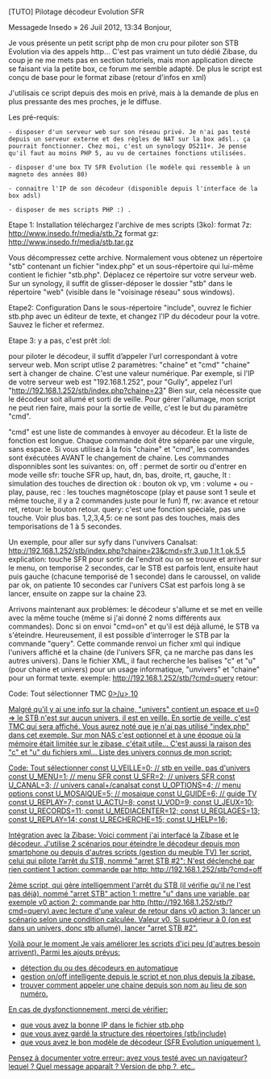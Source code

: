 
[TUTO] Pilotage décodeur Evolution SFR

Messagede Insedo » 26 Juil 2012, 13:34
Bonjour,

Je vous présente un petit script php de mon cru pour piloter son STB Evolution via des appels http...
C'est pas vraiment un tuto dédié Zibase, du coup je ne me mets pas en section tutoriels, mais mon application directe se faisant via la petite box, ce forum me semble adapté. De plus le script est conçu de base pour le format zibase (retour d'infos en xml)

J'utilisais ce script depuis des mois en privé, mais à la demande de plus en plus pressante des mes proches, je le diffuse.

Les pré-requis:

    - disposer d'un serveur web sur son réseau privé. Je n'ai pas testé depuis un serveur externe et des règles de NAT sur la box adsl.. ça pourrait fonctionner. Chez moi, c'est un synology DS211+. Je pense qu'il faut au moins PHP 5, au vu de certaines fonctions utilisées.

    - disposer d'une box TV SFR Evolution (le modèle qui ressemble à un magneto des années 80)

    - connaitre l'IP de son décodeur (disponible depuis l'interface de la box adsl)

    - disposer de mes scripts PHP :) .


Etape 1: Installation
téléchargez l'archive de mes scripts (3ko):
format 7z: http://www.insedo.fr/media/stb.7z
format gz: http://www.insedo.fr/media/stb.tar.gz

Vous décompressez cette archive. Normalement vous obtenez un répertoire "stb" contenant un fichier "index.php" et un sous-répertoire qui lui-même contient le fichier "stb.php".
Déplacez ce répertoire sur votre serveur web. Sur un synology, il suffit de glisser-déposer le dossier "stb" dans le répertoire "web" (visible dans le "voisinage réseau" sous windows).

Etape2: Configuration
Dans le sous-répertoire "include", ouvrez le fichier stb.php avec un éditeur de texte, et changez l'IP du décodeur pour la votre. Sauvez le ficher et refermez.

Etape 3: y a pas, c'est prêt :lol:


pour piloter le décodeur, il suffit d’appeler l'url correspondant à votre serveur web.
Mon script utlise 2 paramètres: "chaine" et "cmd"
"chaine" sert à changer de chaine. C'est une valeur numérique.
Par exemple, si l'IP de votre serveur web est "192.168.1.252", pour "Gully", appelez l'url "http://192.168.1.252/stb/index.php?chaine=23"
Bien sur, cela nécessite que le décodeur soit allumé et sorti de veille.
Pour gérer l'allumage, mon script ne peut rien faire, mais pour la sortie de veille, c'est le but du paramètre "cmd".

"cmd" est une liste de commandes à envoyer au décodeur. Et la liste de fonction est longue. Chaque commande doit être séparée par une virgule, sans espace.
Si vous utilisez à la fois "chaine" et "cmd", les commandes sont éxécutées AVANT le changement de chaine.
Les commandes disponnibles sont les suivantes:
on, off : permet de sortir ou d'entrer en mode veille
sfr: touche SFR
up, haut, dn, bas, droite, rt, gauche, lt : simulation des touches de direction
ok : bouton ok
vp, vm : volume + ou -
play, pause, rec : les touches magnétoscope (play et pause sont 1 seule et même touche, il y a 2 commandes juste pour le fun)
ff, rw: avance et retour
ret, retour: le bouton retour.
query: c'est une fonction spéciale, pas une touche. Voir plus bas.
1,2,3,4,5: ce ne sont pas des touches, mais des temporisations de 1 à 5 secondes.

Un exemple, pour aller sur syfy dans l'unvivers Canalsat:
http://192.168.1.252/stb/index.php?chaine=23&cmd=sfr,3,up,1,lt,1,ok,5,5
explication: touche SFR pour sortir de l'endroit ou on se trouve et arriver sur le menu, on temporise 2 secondes, car le STB est parfois lent, ensuite haut puis gauche (chacune temporisé de 1 seconde) dans le caroussel, on valide par ok, on patiente 10 secondes car l'univers CSat est parfois long à se lancer, ensuite on zappe sur la chaine 23.

Arrivons maintenant aux problèmes: le décodeur s'allume et se met en veille avec la même touche (même si j'ai donné 2 noms différents aux commandes). Donc si on envoi "cmd=on" et qu'il est déjà allumé, le STB va s'éteindre.
Heureusement, il est possible d'interroger le STB par la commande "query". Cette commande renvoi un ficher xml qui indique l'univers affiché et la chaine (de l'univers SFR, ça ne marche pas dans les autres univers). Dans le fichier XML, il faut recherche les balises "c" et "u" (pour chaine et univers) pour un usage informatique, "unvivers" et "chaine" pour un format texte.
exemple: http://192.168.1.252/stb/?cmd=query
retour:

Code: Tout sélectionner
    <xml>
    <univers> </univers>
    <chaine>TMC</chaine>
    <u>0>/u>
    <c>10</c>
    </xml>

Malgré qu'il y ai une info sur la chaine, "univers" contient un espace et u=0 => le STB n'est sur aucun univers, il est en veille.
En sortie de veille, c'est TMC qui sera affiché.
Vous aurez noté que je n'ai pas utilisé "index.php" dans cet exemple. Sur mon NAS c'est optionnel et à une époque où la mémoire était limitée sur le zibase, c'était utile... C'est aussi la raison des "c" et "u" du fichiers xml...
Liste des univers connus de mon script:

Code: Tout sélectionner
    const U_VEILLE=0; // stb en veille, pas d'univers
    const U_MENU=1;  // menu SFR
    const U_SFR=2; // univers SFR
    const U_CANAL=3;  // univers canal+/canalsat
    const U_OPTIONS=4; // menu options
    const U_MOSAIQUE=5; // mosaique
    const U_GUIDE=6; // guide TV
    const U_REPLAY=7;
    const U_ACTU=8;
    const U_VOD=9;
    const U_JEUX=10;
    const U_RECORDS=11;
    const U_MEDIACENTER=12;
    const U_REGLAGES=13;
    const U_REPLAY=14;
    const U_RECHERCHE=15;
    const U_HELP=16;



Intégration avec la Zibase:
Voici comment j'ai interfacé la Zibase et le décodeur.
J'utilise 2 scénarios pour éteindre le décodeur depuis mon smartphone ou depuis d'autres scripts (gestion du meuble TV)
1er script, celui qui pilote l’arrêt du STB, nommé "arret STB #2":
N'est déclenché par rien
contient 1 action: commande par http: http://192.168.1.252/stb/?cmd=off

2ème script, qui gère intelligemment l'arrêt du STB (il vérifie qu'il ne l'est pas déjà), nommé "arret STB"
action 1: mettre "u" dans une variable, par exemple v0
action 2: commande par http (http://192.168.1.252/stb/?cmd=query) avec lecture d'une valeur de retour dans v0
action 3: lancer un scénario selon une condition calculée. Valeur v0. Si supérieur à 0 (on est dans un univers, donc stb allumé), lancer "arret STB #2".


Voilà pour le moment
Je vais améliorer les scripts d'ici peu (d'autres besoin arrivent). Parmi les ajouts prévus:
- détection du ou des décodeurs en automatique
- gestion on/off intelligente depuis le script et non plus depuis la zibase.
- trouver comment appeler une chaine depuis son nom au lieu de son numéro.


En cas de dysfonctionnement, merci de vérifier:
- que vous avez la bonne IP dans le fichier stb.php
- que vous avez gardé la structure des répertoires (stb/include)
- que vous avez le bon modèle de décodeur (SFR Evolution uniquement ).

Pensez à documenter votre erreur: avez vous testé avec un navigateur? lequel ? Quel message apparaît ? Version de php ?, etc..
